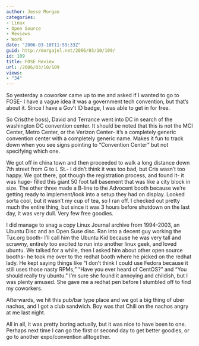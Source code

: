 ```yaml
---
author: Jesse Morgan
categories:
- Linux
- Open Source
- Reviews
- Work
date: "2006-03-10T11:59:33Z"
guid: http://morgajel.net/2006/03/10/109/
id: 109
title: FOSE Review
url: /2006/03/10/109
views:
- "34"
---
```


So yesterday a coworker came up to me and asked if I wanted to go to FOSE- I have a vague idea it was a government tech convention, but that’s about it. Since I have a Gov’t ID badge, I was able to get in for free.

So Cris(the boss), David and Terrance went into DC in search of the washington DC convention center. It should be noted that this is not the MCI Center, Metro Center, or the Verizon Center- it’s a completely generic convention center with a completely generic name. Makes it fun to track down when you see signs pointing to “Convention Center” but not specifying which one.

We got off in china town and then proceeded to walk a long distance down 7th street from G to L St.- I didn’t think it was too bad, but Cris wasn’t too happy. We got there, got though the registration process, and found it- it was huge- filled this giant 50 foot tall basement that was like a city block in size. The other three made a B-line to the Advocent booth because we’re getting ready to implement/look into a setup they had on display. Looked sorta cool, but it wasn’t my cup of tea, so I ran off. I checked out pretty much the entire thing, but since it was 3 hours before shutdown on the last day, it was very dull. Very few free goodies.

I did manage to snag a copy Linux Journal archive from 1994-2003, an Ubuntu Disc and an Open Suse disc. Ran into a decent guy working the Tux.org booth- I’ll call him the Ubuntu Kid because he was very tall and scrawny, entirely too excited to run into another linux geek, and loved ubuntu. We talked for a while, then I asked him about other open source booths- he took me over to the redhat booth where he picked on the redhat lady. He kept saying things like “I don’t think I could use Fedora because it still uses those nasty RPMs,” “Have you ever heard of CentOS?” and “You should really try ubuntu.” I’m sure she found it annoying and childish, but I was plenty amused. She gave me a redhat pen before I stumbled off to find my coworkers.

Afterwards, we hit this pub/bar type place and we got a big thing of uber nachos, and I got a club sandwich. Boy was that Chili on the nachos angry at me last night.

All in all, it was pretty boring actually, but it was nice to have been to one. Perhaps next time I can go the first or second day to get better goodies, or go to another expo/convention alltogether.
